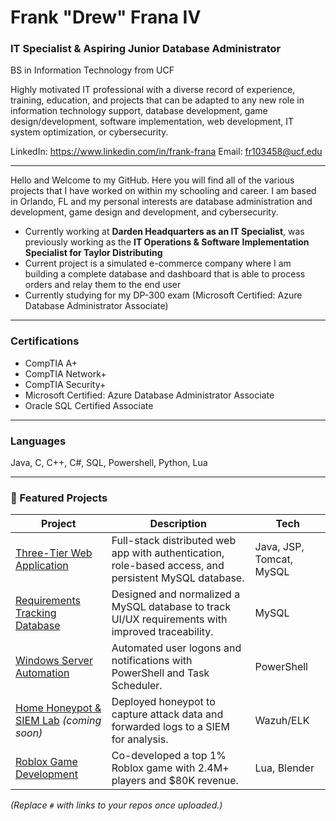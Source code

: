 # **Frank "Drew" Frana IV**

### **IT Specialist & Aspiring Junior Database Administrator**  
BS in Information Technology from UCF

Highly motivated IT professional with a diverse record of experience, training, education, and projects that can be adapted to 
any new role in information technology support, database development, game design/development, software implementation, web 
development, IT system optimization, or cybersecurity.

LinkedIn: https://www.linkedin.com/in/frank-frana   Email: fr103458@ucf.edu

---
Hello and Welcome to my GitHub. Here you will find all of the various projects that I have worked on within my schooling and career. I am based in Orlando, FL and my personal interests are database administration and development, game design and development, and cybersecurity. 

 - Currently working at **Darden Headquarters as an IT Specialist**, was previously working as the **IT Operations & Software Implementation Specialist for Taylor Distributing**
 - Current project is a simulated e-commerce company where I am building a complete database and dashboard that is able to process orders and relay them to the end user
 - Currently studying for my DP-300 exam (Microsoft Certified: Azure Database Administrator Associate)


---
### Certifications
 - CompTIA A+
 - CompTIA Network+
 - CompTIA Security+
 - Microsoft Certified: Azure Database Administrator Associate
 - Oracle SQL Certified Associate
---
### Languages
Java, C, C++, C#, SQL, Powershell, Python, Lua

---
### 📂 Featured Projects
| Project | Description | Tech |
|--------|-------------|------|
| [Three-Tier Web Application](#) | Full-stack distributed web app with authentication, role-based access, and persistent MySQL database. | Java, JSP, Tomcat, MySQL |
| [Requirements Tracking Database](#) | Designed and normalized a MySQL database to track UI/UX requirements with improved traceability. | MySQL |
| [Windows Server Automation](#) | Automated user logons and notifications with PowerShell and Task Scheduler. | PowerShell |
| [Home Honeypot & SIEM Lab](#) *(coming soon)* | Deployed honeypot to capture attack data and forwarded logs to a SIEM for analysis. | Wazuh/ELK |
| [Roblox Game Development](#) | Co-developed a top 1% Roblox game with 2.4M+ players and $80K revenue. | Lua, Blender |
*(Replace `#` with links to your repos once uploaded.)*

